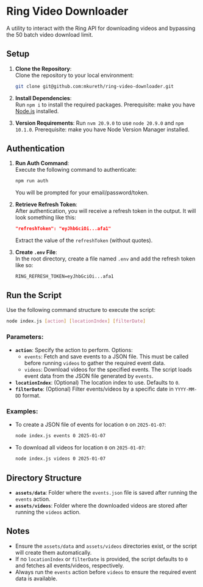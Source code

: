 # Ring Video Downloader

A utility to interact with the Ring API for downloading videos and bypassing the 50 batch video download limit.

## Setup

1. **Clone the Repository**:  
   Clone the repository to your local environment:
   ```bash
   git clone git@github.com:mkureth/ring-video-downloader.git
   ```

2. **Install Dependencies**:  
   Run `npm i` to install the required packages.
   Prerequisite: make you have [Node.js](https://nodejs.org/) installed.


3. **Version Requirements**:
   Run `nvm 20.9.0` to use `node 20.9.0` and `npm 10.1.0`.
   Prerequisite: make you have Node Version Manager installed.

## Authentication

1. **Run Auth Command**:  
   Execute the following command to authenticate:
   ```bash
   npm run auth
   ```
   You will be prompted for your email/password/token.

2. **Retrieve Refresh Token**:  
   After authentication, you will receive a refresh token in the output. It will look something like this:
   ```json
   "refreshToken": "eyJhbGciOi...afa1"
   ```
   Extract the value of the `refreshToken` (without quotes).

3. **Create `.env` File**:  
   In the root directory, create a file named `.env` and add the refresh token like so:
   ```env
   RING_REFRESH_TOKEN=eyJhbGciOi...afa1
   ```

## Run the Script

Use the following command structure to execute the script:

```bash
node index.js [action] [locationIndex] [filterDate]
```

### Parameters:
- **`action`**: Specify the action to perform. Options:
  - `events`: Fetch and save events to a JSON file. This must be called before running `videos` to gather the required event data.
  - `videos`: Download videos for the specified events. The script loads event data from the JSON file generated by `events`.
- **`locationIndex`**: (Optional) The location index to use. Defaults to `0`.
- **`filterDate`**: (Optional) Filter events/videos by a specific date in `YYYY-MM-DD` format.

### Examples:
- To create a JSON file of events for location `0` on `2025-01-07`:
  ```bash
  node index.js events 0 2025-01-07
  ```
- To download all videos for location `0` on `2025-01-07`:
  ```bash
  node index.js videos 0 2025-01-07
  ```

## Directory Structure

- **`assets/data`**: Folder where the `events.json` file is saved after running the `events` action.
- **`assets/videos`**: Folder where the downloaded videos are stored after running the `videos` action.

## Notes

- Ensure the `assets/data` and `assets/videos` directories exist, or the script will create them automatically.
- If no `locationIndex` or `filterDate` is provided, the script defaults to `0` and fetches all events/videos, respectively.
- Always run the `events` action before `videos` to ensure the required event data is available.
